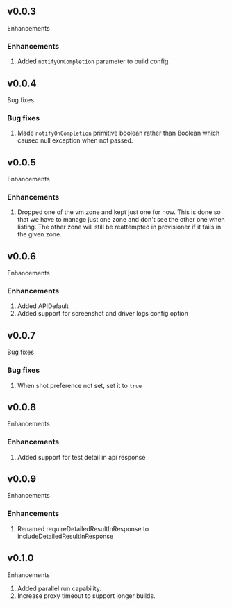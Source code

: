 ## v0.0.3

Enhancements

### Enhancements

1. Added `notifyOnCompletion` parameter to build config.

## v0.0.4

Bug fixes

### Bug fixes

1. Made `notifyOnCompletion` primitive boolean rather than Boolean which caused null exception when
   not passed.

## v0.0.5

Enhancements

### Enhancements

1. Dropped one of the vm zone and kept just one for now. This is done so that we have to manage just
   one zone and don't see the other one when listing. The other zone will still be reattempted in
   provisioner if it fails in the given zone.

## v0.0.6

Enhancements

### Enhancements

1. Added APIDefault
2. Added support for screenshot and driver logs config option

## v0.0.7

Bug fixes

### Bug fixes

1. When shot preference not set, set it to `true`

## v0.0.8

Enhancements

### Enhancements

1. Added support for test detail in api response

## v0.0.9

Enhancements

### Enhancements

1. Renamed requireDetailedResultInResponse to includeDetailedResultInResponse

## v0.1.0

Enhancements

1. Added parallel run capability.
2. Increase proxy timeout to support longer builds.
